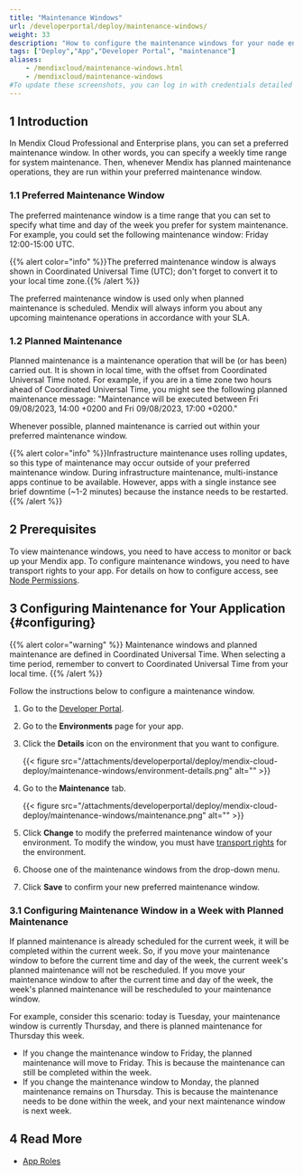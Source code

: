 ```yaml
---
title: "Maintenance Windows"
url: /developerportal/deploy/maintenance-windows/
weight: 33
description: "How to configure the maintenance windows for your node environment."
tags: ["Deploy","App","Developer Portal", "maintenance"]
aliases:
    - /mendixcloud/maintenance-windows.html
    - /mendixcloud/maintenance-windows
#To update these screenshots, you can log in with credentials detailed in How to Update Screenshots Using Team Apps.
---
```


## 1 Introduction

In Mendix Cloud Professional and Enterprise plans, you can set a preferred maintenance window. In other words, you can specify a weekly time range for system maintenance. Then, whenever Mendix has planned maintenance operations, they are run within your preferred maintenance window.

### 1.1 Preferred Maintenance Window

The preferred maintenance window is a time range that you can set to specify what time and day of the week you prefer for system maintenance. For example, you could set the following maintenance window: Friday 12:00-15:00 UTC.

{{% alert color="info" %}}The preferred maintenance window is always shown in Coordinated Universal Time (UTC); don't forget to convert it to your local time zone.{{% /alert %}}

The preferred maintenance window is used only when planned maintenance is scheduled. Mendix will always inform you about any upcoming maintenance operations in accordance with your SLA.

### 1.2 Planned Maintenance

Planned maintenance is a maintenance operation that will be (or has been) carried out. It is shown in local time, with the offset from Coordinated Universal Time noted. For example, if you are in a time zone two hours ahead of Coordinated Universal Time, you might see the following planned maintenance message: "Maintenance will be executed between Fri 09/08/2023, 14:00 +0200 and Fri 09/08/2023, 17:00 +0200."

Whenever possible, planned maintenance is carried out within your preferred maintenance window.

{{% alert color="info" %}}Infrastructure maintenance uses rolling updates, so this type of maintenance may occur outside of your preferred maintenance window. During infrastructure maintenance, multi-instance apps continue to be available. However, apps with a single instance see brief downtime (~1-2 minutes) because the instance needs to be restarted.{{% /alert %}}

## 2 Prerequisites

To view maintenance windows, you need to have access to monitor or back up your Mendix app. To configure maintenance windows, you need to have transport rights to your app. For details on how to configure access, see [Node Permissions](/developerportal/deploy/node-permissions/).

## 3 Configuring Maintenance for Your Application {#configuring}

{{% alert color="warning" %}}
Maintenance windows and planned maintenance are defined in Coordinated Universal Time. When selecting a time period, remember to convert to Coordinated Universal Time from your local time.
{{% /alert %}}

Follow the instructions below to configure a maintenance window.

1. Go to the [Developer Portal](http://sprintr.home.mendix.com).

2. Go to the **Environments** page for your app.

3. Click the **Details** icon on the environment that you want to configure.

    {{< figure src="/attachments/developerportal/deploy/mendix-cloud-deploy/maintenance-windows/environment-details.png" alt="" >}}

4. Go to the **Maintenance** tab.

    {{< figure src="/attachments/developerportal/deploy/mendix-cloud-deploy/maintenance-windows/maintenance.png" alt="" >}}
    
5. Click **Change** to modify the preferred maintenance window of your environment. To modify the window, you must have [transport rights](/developerportal/deploy/node-permissions/#transport-rights) for the environment.

6. Choose one of the maintenance windows from the drop-down menu.

7. Click **Save** to confirm your new preferred maintenance window.

### 3.1 Configuring Maintenance Window in a Week with Planned Maintenance

If planned maintenance is already scheduled for the current week, it will be completed within the current week. So, if you move your maintenance window to before the current time and day of the week, the current week's planned maintenance will not be rescheduled. If you move your maintenance window to after the current time and day of the week, the week's planned maintenance will be rescheduled to your maintenance window.

For example, consider this scenario: today is Tuesday, your maintenance window is currently Thursday, and there is planned maintenance for Thursday this week.

* If you change the maintenance window to Friday, the planned maintenance will move to Friday. This is because the maintenance can still be completed within the week.
* If you change the maintenance window to Monday, the planned maintenance remains on Thursday. This is because the maintenance needs to be done within the week, and your next maintenance window is next week.

## 4 Read More

* [App Roles](/developerportal/general/app-roles/)
